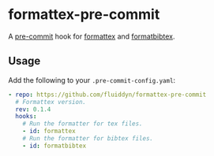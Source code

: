# formattex-pre-commit

A [pre-commit](https://pre-commit.com/) hook for
[formattex](https://pypi.org/project/formattex/) and
[formatbibtex](https://pypi.org/project/formatbibtex/).


## Usage

Add the following to your `.pre-commit-config.yaml`:

```yaml
- repo: https://github.com/fluiddyn/formattex-pre-commit
  # Formattex version.
  rev: 0.1.4
  hooks:
    # Run the formatter for tex files.
    - id: formattex
    # Run the formatter for bibtex files.
    - id: formatbibtex
```
